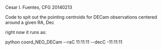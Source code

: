 Cesar I. Fuentes, CFG
20140213

Code to spit out the pointing centroids for DECam observations centered around a given RA, Dec

right now it runs as:

python coord_NEO_DECam --raC 11:11:11 --decC -11:11:11



